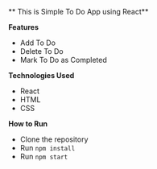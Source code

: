 ** This is Simple To Do App using React**

**Features**
- Add To Do
- Delete To Do
- Mark To Do as Completed

**Technologies Used**
- React
- HTML
- CSS

**How to Run**
- Clone the repository
- Run `npm install`
- Run `npm start`
